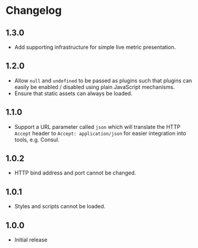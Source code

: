 # Changelog

## 1.3.0
 - Add supporting infrastructure for simple live metric presentation.

## 1.2.0
 - Allow `null` and `undefined` to be passed as plugins such that plugins can easily be enabled / disabled using plain JavaScript mechanisms.
 - Ensure that static assets can always be loaded.

## 1.1.0
 - Support a URL parameter called `json` which will translate the HTTP `Accept` header to `Accept: application/json` for easier integration into tools, e.g. Consul.

## 1.0.2
 - HTTP bind address and port cannot be changed.

## 1.0.1
 - Styles and scripts cannot be loaded.

## 1.0.0
 - Initial release
